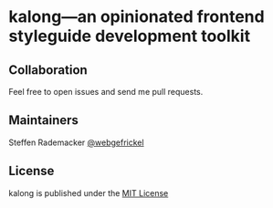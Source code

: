 # kalong—an opinionated frontend styleguide development toolkit


## Collaboration

Feel free to open issues and send me pull requests.

## Maintainers

Steffen Rademacker [@webgefrickel](http://twitter.com/webgefrickel)

## License

kalong is published under the [MIT License](LICENSE.md)
